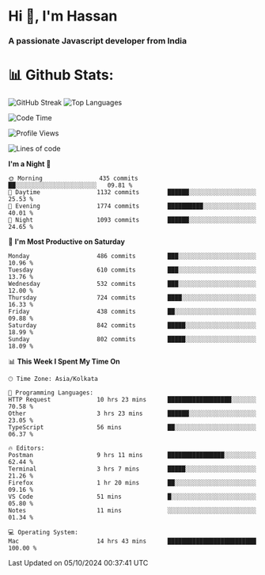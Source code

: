 # Hi 👋, I'm Hassan
### A passionate Javascript developer from India


# 📊 Github Stats:
![GitHub Streak](https://github-readme-streak-stats.herokuapp.com/?user=codeblooded47&theme=dracula&hide_border=false)
![Top Languages](https://github-readme-stats.vercel.app/api/top-langs/?username=codeblooded47&layout=compact&theme=dracula)



<!--START_SECTION:waka-->
![Code Time](http://img.shields.io/badge/Code%20Time-833%20hrs%2040%20mins-blue)

![Profile Views](http://img.shields.io/badge/Profile%20Views-1-blue)

![Lines of code](https://img.shields.io/badge/From%20Hello%20World%20I%27ve%20Written-23.6%20million%20lines%20of%20code-blue)

**I'm a Night 🦉** 

```text
🌞 Morning                435 commits         ██░░░░░░░░░░░░░░░░░░░░░░░   09.81 % 
🌆 Daytime                1132 commits        ██████░░░░░░░░░░░░░░░░░░░   25.53 % 
🌃 Evening                1774 commits        ██████████░░░░░░░░░░░░░░░   40.01 % 
🌙 Night                  1093 commits        ██████░░░░░░░░░░░░░░░░░░░   24.65 % 
```
📅 **I'm Most Productive on Saturday** 

```text
Monday                   486 commits         ███░░░░░░░░░░░░░░░░░░░░░░   10.96 % 
Tuesday                  610 commits         ███░░░░░░░░░░░░░░░░░░░░░░   13.76 % 
Wednesday                532 commits         ███░░░░░░░░░░░░░░░░░░░░░░   12.00 % 
Thursday                 724 commits         ████░░░░░░░░░░░░░░░░░░░░░   16.33 % 
Friday                   438 commits         ██░░░░░░░░░░░░░░░░░░░░░░░   09.88 % 
Saturday                 842 commits         █████░░░░░░░░░░░░░░░░░░░░   18.99 % 
Sunday                   802 commits         █████░░░░░░░░░░░░░░░░░░░░   18.09 % 
```


📊 **This Week I Spent My Time On** 

```text
🕑︎ Time Zone: Asia/Kolkata

💬 Programming Languages: 
HTTP Request             10 hrs 23 mins      ██████████████████░░░░░░░   70.58 % 
Other                    3 hrs 23 mins       ██████░░░░░░░░░░░░░░░░░░░   23.05 % 
TypeScript               56 mins             ██░░░░░░░░░░░░░░░░░░░░░░░   06.37 % 

🔥 Editors: 
Postman                  9 hrs 11 mins       ████████████████░░░░░░░░░   62.44 % 
Terminal                 3 hrs 7 mins        █████░░░░░░░░░░░░░░░░░░░░   21.26 % 
Firefox                  1 hr 20 mins        ██░░░░░░░░░░░░░░░░░░░░░░░   09.16 % 
VS Code                  51 mins             █░░░░░░░░░░░░░░░░░░░░░░░░   05.80 % 
Notes                    11 mins             ░░░░░░░░░░░░░░░░░░░░░░░░░   01.34 % 

💻 Operating System: 
Mac                      14 hrs 43 mins      █████████████████████████   100.00 % 
```


 Last Updated on 05/10/2024 00:37:41 UTC
<!--END_SECTION:waka-->

